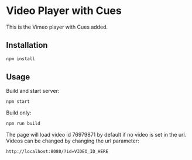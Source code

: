 # Video Player with Cues

This is the Vimeo player with Cues added.

## Installation

```bash
npm install
```

## Usage

Build and start server:

```bash
npm start
```

Build only:

```bash
npm run build
```

The page will load video id 76979871 by default if no video is set in the url. Videos can be changed by changing the url parameter:

```
http://localhost:8080/?id=VIDEO_ID_HERE
```
